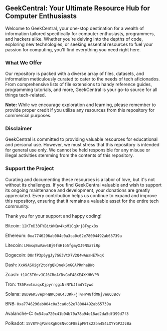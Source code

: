 ## GeekCentral: Your Ultimate Resource Hub for Computer Enthusiasts
Welcome to GeekCentral, your one-stop destination for a wealth of information tailored specifically for computer enthusiasts, programmers, and hackers alike. Whether you're delving into the depths of code, exploring new technologies, or seeking essential resources to fuel your passion for computing, you'll find everything you need right here.

### What We Offer
Our repository is packed with a diverse array of files, datasets, and information meticulously curated to cater to the needs of tech aficionados. From comprehensive lists of file extensions to handy reference guides, programming tutorials, and more, GeekCentral is your go-to source for all things tech-related.

**Note:** While we encourage exploration and learning, please remember to provide proper credit if you utilize any resources from this repository for commercial purposes.

### Disclaimer
GeekCentral is committed to providing valuable resources for educational and personal use. However, we must stress that this repository is intended for general use only. We cannot be held responsible for any misuse or illegal activities stemming from the contents of this repository.

### Support the Project
Curating and documenting these resources is a labor of love, but it's not without its challenges. If you find GeekCentral valuable and wish to support its ongoing maintenance and development, your donations are greatly appreciated. Every contribution helps us continue to expand and improve this repository, ensuring that it remains a valuable asset for the entire tech community.

Thank you for your support and happy coding!

Bitcoin: `12KTnD33FYBitWNQv4kpM1Cq9rj8Fypx8s`

Ethereum: `0xa7746296ab004c0a3ca0c62e78004492ab65739a`

Litecoin: `LMmsqBwVaw4Bj9f4H1o5fgmyXJ9NSa7iRp`

Dogecoin: `D8nfP3p6ygJy7GG3VtX7V2Q4wAWaHE7kqK`

Dash: `XxA9ASXigY2toYgQkDnekSmGGAPRnhaBWo`

Zcash: `t1XC3T6nvJCJ6CRoAYDvGoF48XE4XKHhVPR`

Tron: `TS5FxwtmaqxKjpyrrggiNrNYbJfmdY2ywd`

Solana: `D8D96K5vepPHBKCpWC4J3RkFjTvHP48fdMNjveuQ3Bcv`

BNB: `0xa7746296ab004c0a3ca0c62e78004492ab65739a`

Avalanche-C: `0x54ba720c41b94b70a78a94e18ad2da5df399d7f3`

Polkadot: `15V8YFqPzn6XgEQENvCGF8EipPWts22bn4S4LXYYGPZJzBa`
